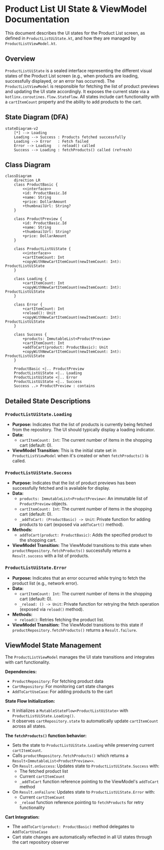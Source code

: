 # Product List UI State & ViewModel Documentation

This document describes the UI states for the Product List screen, as defined in
`ProductListUiState.kt`, and how they are managed by `ProductListViewModel.kt`.

## Overview

`ProductListUiState` is a sealed interface representing the different visual states of the Product
List screen (e.g., when products are loading, successfully displayed, or an error has occurred). The
`ProductListViewModel` is responsible for fetching the list of product previews and updating the UI
state accordingly. It exposes the current state via a `kotlinx.coroutines.flow.StateFlow`. All states
include cart functionality with a `cartItemCount` property and the ability to add products to the cart.

## State Diagram (DFA)

```mermaid
stateDiagram-v2
    [*] --> Loading
    Loading --> Success : Products fetched successfully
    Loading --> Error   : Fetch failed
    Error --> Loading   : reload() called
    Success --> Loading : fetchProducts() called (refresh)
```

## Class Diagram

```mermaid
classDiagram
    direction LR
    class ProductBasic {
        <<interface>>
        +id: ProductBasic.Id
        +name: String
        +price: DollarAmount
        +thumbnailUrl: String?
    }

    class ProductPreview {
        +id: ProductBasic.Id
        +name: String
        +thumbnailUrl: String?
        +price: DollarAmount
    }

    class ProductListUiState {
        <<interface>>
        +cartItemCount: Int
        +copyWithNewCartItemCount(newItemCount: Int): ProductListUiState
    }

    class Loading {
        +cartItemCount: Int
        +copyWithNewCartItemCount(newItemCount: Int): ProductListUiState
    }
    
    class Error {
        +cartItemCount: Int
        +reload(): Unit
        +copyWithNewCartItemCount(newItemCount: Int): ProductListUiState
    }

    class Success {
        +products: ImmutableList<ProductPreview>
        +cartItemCount: Int
        +addToCart(product: ProductBasic): Unit
        +copyWithNewCartItemCount(newItemCount: Int): ProductListUiState
    }

    ProductBasic <|.. ProductPreview
    ProductListUiState <|.. Loading
    ProductListUiState <|.. Error
    ProductListUiState <|.. Success
    Success ..> ProductPreview : contains
```

## Detailed State Descriptions

### `ProductListUiState.Loading`

* **Purpose:** Indicates that the list of products is currently being fetched from the repository.
  The UI should typically display a loading indicator.
* **Data:**
    * `cartItemCount: Int`: The current number of items in the shopping cart (default: 0).
* **ViewModel Transition:** This is the initial state set in `ProductListViewModel` when it's
  created or when `fetchProducts()` is called.

### `ProductListUiState.Success`

* **Purpose:** Indicates that the list of product previews has been successfully fetched and is
  available for display.
* **Data:**
    * `products: ImmutableList<ProductPreview>`: An immutable list of `ProductPreview` objects.
    * `cartItemCount: Int`: The current number of items in the shopping cart (default: 0).
    * `_addToCart: (ProductBasic) -> Unit`: Private function for adding products to cart (exposed via `addToCart()` method).
* **Methods:**
    * `addToCart(product: ProductBasic)`: Adds the specified product to the shopping cart.
* **ViewModel Transition:** The ViewModel transitions to this state when
  `productRepository.fetchProducts()` successfully returns a `Result.success` with a list of products.

### `ProductListUiState.Error`

* **Purpose:** Indicates that an error occurred while trying to fetch the product list (e.g.,
  network error).
* **Data:**
    * `cartItemCount: Int`: The current number of items in the shopping cart (default: 0).
    * `_reload: () -> Unit`: Private function for retrying the fetch operation (exposed via `reload()` method).
* **Methods:**
    * `reload()`: Retries fetching the product list.
* **ViewModel Transition:** The ViewModel transitions to this state if
  `productRepository.fetchProducts()` returns a `Result.failure`.

## ViewModel State Management

The `ProductListViewModel` manages the UI state transitions and integrates with cart functionality.

**Dependencies:**
* `ProductRepository`: For fetching product data
* `CartRepository`: For monitoring cart state changes
* `AddToCartUseCase`: For adding products to the cart

**State Flow Initialization:**
* It initializes a `MutableStateFlow<ProductListUiState>` with `ProductListUiState.Loading()`.
* It observes `cartRepository.state` to automatically update `cartItemCount` across all states.

**The `fetchProducts()` function behavior:**
* Sets the state to `ProductListUiState.Loading` while preserving current `cartItemCount`.
* Calls `productRepository.fetchProducts()` which returns a `Result<ImmutableList<ProductPreview>>`.
* On `Result.onSuccess`: Updates state to `ProductListUiState.Success` with:
    * The fetched product list
    * Current `cartItemCount`
    * `_addToCart` function reference pointing to the ViewModel's `addToCart` method
* On `Result.onFailure`: Updates state to `ProductListUiState.Error` with:
    * Current `cartItemCount`
    * `_reload` function reference pointing to `fetchProducts` for retry functionality

**Cart Integration:**
* The `addToCart(product: ProductBasic)` method delegates to `AddToCartUseCase`
* Cart state changes are automatically reflected in all UI states through the cart repository observer
